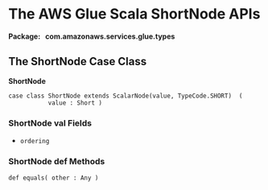 # The AWS Glue Scala ShortNode APIs<a name="glue-etl-scala-apis-glue-types-shortnode"></a>

**Package:   com\.amazonaws\.services\.glue\.types**

## The ShortNode Case Class<a name="glue-etl-scala-apis-glue-types-shortnode-case-class"></a>

 **ShortNode**

```
case class ShortNode extends ScalarNode(value, TypeCode.SHORT)  (
           value : Short )
```

### ShortNode val Fields<a name="glue-etl-scala-apis-glue-types-shortnode-case-class-vals"></a>
+ `ordering`

### ShortNode def Methods<a name="glue-etl-scala-apis-glue-types-shortnode-case-class-defs"></a>

```
def equals( other : Any )
```